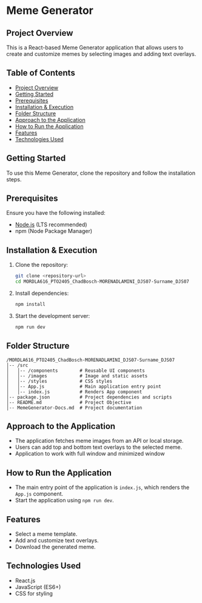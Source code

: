 # Meme Generator

## Project Overview
This is a React-based Meme Generator application that allows users to create and customize memes by selecting images and adding text overlays.

## Table of Contents
- [Project Overview](#project-overview)
- [Getting Started](#getting-started)
- [Prerequisites](#prerequisites)
- [Installation & Execution](#installation--execution)
- [Folder Structure](#folder-structure)
- [Approach to the Application](#approach-to-the-application)
- [How to Run the Application](#how-to-run-the-application)
- [Features](#features)
- [Technologies Used](#technologies-used)

## Getting Started
To use this Meme Generator, clone the repository and follow the installation steps.

## Prerequisites
Ensure you have the following installed:
- [Node.js](https://nodejs.org/) (LTS recommended)
- npm (Node Package Manager)

## Installation & Execution
1. Clone the repository:
   ```sh
   git clone <repository-url>
   cd MORDLA616_PTO2405_ChadBosch-MORENADLAMINI_DJS07-Surname_DJS07
   ```
2. Install dependencies:
   ```sh
   npm install  
   ```
3. Start the development server:
   ```sh
   npm run dev  
   ```

## Folder Structure
```
/MORDLA616_PTO2405_ChadBosch-MORENADLAMINI_DJS07-Surname_DJS07
│-- /src
│   │-- /components        # Reusable UI components
│   │-- /images            # Image and static assets
│   │-- /styles            # CSS styles
│   │-- App.js             # Main application entry point
│   │-- index.js           # Renders App component
│-- package.json           # Project dependencies and scripts
│-- README.md              # Project Objective
│-- MemeGenerator-Docs.md  # Project documentation
```

## Approach to the Application
- The application fetches meme images from an API or local storage.
- Users can add top and bottom text overlays to the selected meme.
- Application to work with full window and minimized window

## How to Run the Application
- The main entry point of the application is `index.js`, which renders the `App.js` component.
- Start the application using `npm run dev`.

## Features
- Select a meme template.
- Add and customize text overlays.
- Download the generated meme.

## Technologies Used
- React.js
- JavaScript (ES6+)
- CSS for styling

